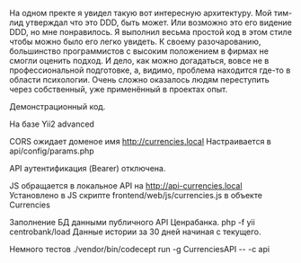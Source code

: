На одном пректе я увидел такую вот интересную архитектуру. Мой тим-лид утверждал что это DDD, быть может. Или возможно это его видение DDD, но мне понравилось.
Я выполнил весьма простой код в этом стиле чтобы можно было его легко увидеть.
К своему разочарованию, большинство программистов с высоким положением в фирмах не смогли оценить подход. И дело, как можно догадаться, вовсе не в профессиональной подготовке, а, видимо, проблема находится где-то в области психологии. Очень сложно оказалось людям переступить через собственный, уже применённый в проектах опыт.

Демонстрационный код.

На базе Yii2 advanced

CORS ожидает доменое имя http://currencies.local
Настраивается в api/config/params.php

API аутентификация (Bearer) отключена.

JS обращается в локальное API на http://api-currencies.local
Установлено в JS скрипте frontend/web/js/currencies.js в объекте Currencies

Заполнение БД данными публичного API Ценрабанка.
php -f yii centrobank/load
Данные истории за 30 дней начиная с текущего. 

Немного тестов
./vendor/bin/codecept run -g CurrenciesAPI -- -c api
